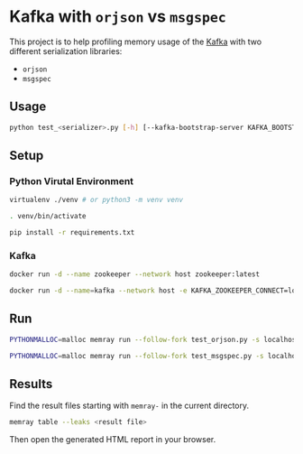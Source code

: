 # Kafka with `orjson` vs `msgspec`

This project is to help profiling memory usage of the [Kafka](https://kafka.apache.org/) with two different serialization libraries:

- `orjson`
- `msgspec`

## Usage

```bash
python test_<serializer>.py [-h] [--kafka-bootstrap-server KAFKA_BOOTSTRAP_SERVER] --count COUNT --kafka-topic KAFKA_TOPIC
```

## Setup

### Python Virutal Environment

```bash
virtualenv ./venv # or python3 -m venv venv

. venv/bin/activate

pip install -r requirements.txt
```

### Kafka

```bash
docker run -d --name zookeeper --network host zookeeper:latest

docker run -d --name=kafka --network host -e KAFKA_ZOOKEEPER_CONNECT=localhost:2181 -e KAFKA_ADVERTISED_LISTENERS=PLAINTEXT://localhost:9092 confluentinc/cp-kafka:latest
```

## Run

```bash
PYTHONMALLOC=malloc memray run --follow-fork test_orjson.py -s localhost:9092 -t test -c 99999

PYTHONMALLOC=malloc memray run --follow-fork test_msgspec.py -s localhost:9092 -t test -c 99999
```

## Results

Find the result files starting with `memray-` in the current directory.

```bash
memray table --leaks <result file>
```

Then open the generated HTML report in your browser.
